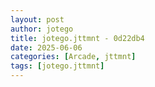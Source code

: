 ```yaml
---
layout: post
author: jotego
title: jotego.jttmnt - 0d22db4
date: 2025-06-06
categories: [Arcade, jttmnt]
tags: [jotego.jttmnt]
---
```


